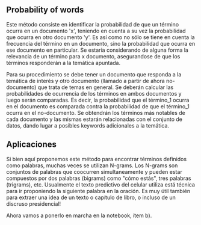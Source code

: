 ## Probability of words

Este método consiste en identificar la probabilidad de que un término ocurra en un documento 'x', teniendo en cuenta a su vez la probabilidad que ocurra en otro documento 'y'. Es así como no sólo se tiene en cuenta la frecuencia del término en un documento, sino la probabilidad que ocurra en ese documento en particular. Se estaría considerando de alguna forma la relevancia de un término para x documento, asegurandose de que los términos responderán a la temática apuntada.

Para su procedimiento se debe tener un documento que responda a la temática de interés y otro documento (llamado a partir de ahora no-documento) que trata de temas en general. Se deberán calcular las probabilidades de ocurrencia de los términos en ambos documentos y luego serán comparadas. Es decir, la probabilidad que el término_1 ocurra en el documento es comparada contra la probabilidad de que el término_1 ocurra en el no-documento. Se obtendrán los términos más notables de cada documento y las mismas estarán relacionadas con el conjunto de datos, dando lugar a posibles keywords adicionales a la temática.

## Aplicaciones

Si bien aquí proponemos este método para encontrar términos definidos como palabras, muchas veces se utilizan N-grams. Los N-grams son conjuntos de palabras que coocurren simultaneamente y pueden estar compuestos por dos palabras (bigrams) como "cómo estás", tres palabras (trigrams), etc. Usualmente el texto predictivo del celular utiliza está técnica para ir proponiendo la siguiente palabra en la oración. Es muy útil también para extraer una idea de un texto o capítulo de libro, o incluso de un discruso presidencial!

Ahora vamos a ponerlo en marcha en la notebook, ítem b).
